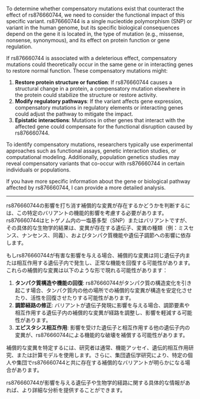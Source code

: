 To determine whether compensatory mutations exist that counteract the effect of rs876660744, we need to consider the functional impact of this specific variant. rs876660744 is a single nucleotide polymorphism (SNP) or variant in the human genome, but its specific biological consequences depend on the gene it is located in, the type of mutation (e.g., missense, nonsense, synonymous), and its effect on protein function or gene regulation.

If rs876660744 is associated with a deleterious effect, compensatory mutations could theoretically occur in the same gene or in interacting genes to restore normal function. These compensatory mutations might:

1. **Restore protein structure or function**: If rs876660744 causes a structural change in a protein, a compensatory mutation elsewhere in the protein could stabilize the structure or restore activity.
2. **Modify regulatory pathways**: If the variant affects gene expression, compensatory mutations in regulatory elements or interacting genes could adjust the pathway to mitigate the impact.
3. **Epistatic interactions**: Mutations in other genes that interact with the affected gene could compensate for the functional disruption caused by rs876660744.

To identify compensatory mutations, researchers typically use experimental approaches such as functional assays, genetic interaction studies, or computational modeling. Additionally, population genetics studies may reveal compensatory variants that co-occur with rs876660744 in certain individuals or populations.

If you have more specific information about the gene or biological pathway affected by rs876660744, I can provide a more detailed analysis.

---

rs876660744の影響を打ち消す補償的な変異が存在するかどうかを判断するには、この特定のバリアントの機能的影響を考慮する必要があります。rs876660744はヒトゲノム内の一塩基多型（SNP）またはバリアントですが、その具体的な生物学的結果は、変異が存在する遺伝子、変異の種類（例：ミスセンス、ナンセンス、同義）、およびタンパク質機能や遺伝子調節への影響に依存します。

もしrs876660744が有害な影響を与える場合、補償的な変異は同じ遺伝子内または相互作用する遺伝子内で発生し、正常な機能を回復する可能性があります。これらの補償的な変異は以下のような形で現れる可能性があります：

1. **タンパク質構造や機能の回復**: rs876660744がタンパク質の構造変化を引き起こす場合、タンパク質内の他の場所での補償的な変異が構造を安定化させたり、活性を回復させたりする可能性があります。
2. **調節経路の修正**: バリアントが遺伝子発現に影響を与える場合、調節要素や相互作用する遺伝子内の補償的な変異が経路を調整し、影響を軽減する可能性があります。
3. **エピスタシス相互作用**: 影響を受けた遺伝子と相互作用する他の遺伝子内の変異が、rs876660744による機能的な破壊を補償する可能性があります。

補償的な変異を特定するには、研究者は通常、機能アッセイ、遺伝的相互作用研究、または計算モデルを使用します。さらに、集団遺伝学研究により、特定の個人や集団でrs876660744と共に存在する補償的なバリアントが明らかになる場合があります。

rs876660744が影響を与える遺伝子や生物学的経路に関する具体的な情報があれば、より詳細な分析を提供することができます。